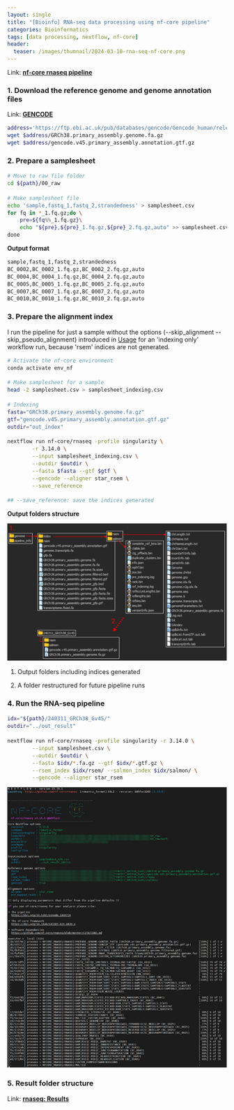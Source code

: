 ```yaml
---
layout: single
title: "[Bioinfo] RNA-seq data processing using nf-core pipeline"
categories: Bioinformatics
tags: [data processing, nextflow, nf-core]
header:
  teaser: /images/thumnail/2024-03-10-rna-seq-nf-core.png
---
```


Link: [**nf-core rnaseq pipeline**](https://nf-co.re/rnaseq)

### 1. Download the reference genome and genome annotation files

Link: [**GENCODE**](https://www.gencodegenes.org/#)

```bash
address='https://ftp.ebi.ac.uk/pub/databases/gencode/Gencode_human/release_45'
wget $address/GRCh38.primary_assembly.genome.fa.gz
wget $address/gencode.v45.primary_assembly.annotation.gtf.gz
```

### 2. Prepare a samplesheet

```bash
# Move to raw file folder
cd ${path}/00_raw

# Make samplesheet file
echo 'sample,fastq_1,fastq_2,strandedness' > samplesheet.csv
for fq in *_1.fq.gz;do \
    pre=${fq%%_1.fq.gz}\
    echo "${pre},${pre}_1.fq.gz,${pre}_2.fq.gz,auto" >> samplesheet.csv\
done
```

**Output format**

```tex
sample,fastq_1,fastq_2,strandedness
BC_0002,BC_0002_1.fq.gz,BC_0002_2.fq.gz,auto
BC_0004,BC_0004_1.fq.gz,BC_0004_2.fq.gz,auto
BC_0005,BC_0005_1.fq.gz,BC_0005_2.fq.gz,auto
BC_0007,BC_0007_1.fq.gz,BC_0007_2.fq.gz,auto
BC_0010,BC_0010_1.fq.gz,BC_0010_2.fq.gz,auto
```

### 3. Prepare the alignment index

I run the pipeline for just a sample without the options (--skip_alignment --skip_pseudo_alignment) introduced in [Usage](https://nf-co.re/rnaseq/3.14.0/docs/usage) for an 'indexing only' workflow run, because 'rsem' indices are not generated.

```bash
# Activate the nf-core environment
conda activate env_nf

# Make samplesheet for a sample
head -2 samplesheet.csv > samplesheet_indexing.csv

# Indexing
fasta="GRCh38.primary_assembly.genome.fa.gz"
gtf="gencode.v45.primary_assembly.annotation.gtf.gz"
outdir="out_index"

nextflow run nf-core/rnaseq -profile singularity \
        -r 3.14.0 \
        --input samplesheet_indexing.csv \
        --outdir $outdir \
        --fasta $fasta --gtf $gtf \
        --gencode --aligner star_rsem \
        --save_reference

## --save_reference: save the indices generated
```

**Output folders structure** 

![](../../images/2024-03-10-rna-seq-nf-core/2024-03-13-15-00-43-image.png)

1. Output folders including indices generated

2. A folder restructured for future pipeline runs

### 4. Run the RNA-seq pipeline

```bash
idx="${path}/240311_GRCh38_Gv45/"
outdir="../out_result"

nextflow run nf-core/rnaseq -profile singularity -r 3.14.0 \
        --input samplesheet.csv \
        --outdir $outdir \
        --fasta $idx/*.fa.gz --gtf $idx/*.gtf.gz \
        --rsem_index $idx/rsem/ --salmon_index $idx/salmon/ \
        --gencode --aligner star_rsem
```

![](../../images/2024-03-10-rna-seq-nf-core/2024-03-14-11-30-56-image.png)

### 5. Result folder structure

Link: [**rnaseq: Results**](https://nf-co.re/rnaseq/3.14.0/results/rnaseq/results-b89fac32650aacc86fcda9ee77e00612a1d77066)